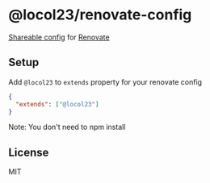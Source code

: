 # @locol23/renovate-config

[Shareable config](https://renovatebot.com/docs/config-presets/) for [Renovate](https://renovatebot.com)

## Setup

Add `@locol23` to `extends` property for your renovate config

```json
{
  "extends": ["@locol23"]
}
```

Note: You don't need to npm install

## License

MIT
